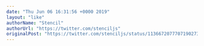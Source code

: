 ```yaml
---
date: "Thu Jun 06 16:31:56 +0000 2019"
layout: "like"
authorName: "Stencil"
authorUrl: "https://twitter.com/stenciljs"
originalPost: "https://twitter.com/stenciljs/status/1136672077707190273"
---
```

